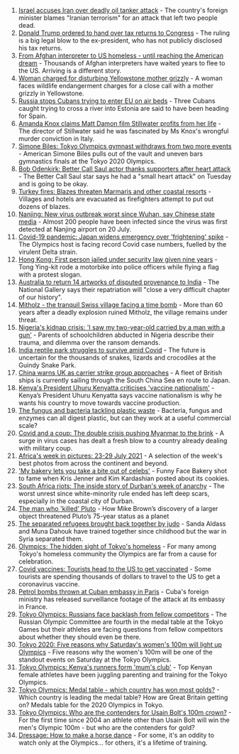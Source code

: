 1. [Israel accuses Iran over deadly oil tanker attack](https://www.bbc.co.uk/news/world-middle-east-57977702) - The country's foreign minister blames "Iranian terrorism" for an attack that left two people dead.
2. [Donald Trump ordered to hand over tax returns to Congress](https://www.bbc.co.uk/news/world-us-canada-58020969) - The ruling is a big legal blow to the ex-president, who has not publicly disclosed his tax returns.
3. [From Afghan interpreter to US homeless - until reaching the American dream](https://www.bbc.co.uk/news/world-us-canada-58020494) - Thousands of Afghan interpreters have waited years to flee to the US. Arriving is a different story.
4. [Woman charged for disturbing Yellowstone mother grizzly](https://www.bbc.co.uk/news/world-us-canada-58020967) - A woman faces wildlife endangerment charges for a close call with a mother grizzly in Yellowstone.
5. [Russia stops Cubans trying to enter EU on air beds](https://www.bbc.co.uk/news/world-europe-58033042) - Three Cubans caught trying to cross a river into Estonia are said to have been heading for Spain.
6. [Amanda Knox claims Matt Damon film Stillwater profits from her life](https://www.bbc.co.uk/news/entertainment-arts-58031645) - The director of Stillwater said he was fascinated by Ms Knox's wrongful murder conviction in Italy.
7. [Simone Biles: Tokyo Olympics gymnast withdraws from two more events](https://www.bbc.co.uk/sport/olympics/58037479) - American Simone Biles pulls out of the vault and uneven bars gymnastics finals at the Tokyo 2020 Olympics.
8. [Bob Odenkirk: Better Call Saul actor thanks supporters after heart attack](https://www.bbc.co.uk/news/entertainment-arts-58033044) - The Better Call Saul star says he had a "small heart attack" on Tuesday and is going to be okay.
9. [Turkey fires: Blazes threaten Marmaris and other coastal resorts](https://www.bbc.co.uk/news/world-58026832) - Villages and hotels are evacuated as firefighters attempt to put out dozens of blazes.
10. [Nanjing: New virus outbreak worst since Wuhan, say Chinese state media](https://www.bbc.co.uk/news/world-asia-china-58021911) - Almost 200 people have been infected since the virus was first detected at Nanjing airport on 20 July.
11. [Covid-19 pandemic: Japan widens emergency over 'frightening' spike](https://www.bbc.co.uk/news/world-asia-58024158) - The Olympics host is facing record Covid case numbers, fuelled by the virulent Delta strain.
12. [Hong Kong: First person jailed under security law given nine years](https://www.bbc.co.uk/news/world-asia-china-58022072) - Tong Ying-kit rode a motorbike into police officers while flying a flag with a protest slogan.
13. [Australia to return 14 artworks of disputed provenance to India](https://www.bbc.co.uk/news/entertainment-arts-58027898) - The National Gallery says their repatriation will "close a very difficult chapter of our history".
14. [Mitholz - the tranquil Swiss village facing a time bomb](https://www.bbc.co.uk/news/world-europe-57996485) - More than 60 years after a deadly explosion ruined Mitholz, the village remains under threat.
15. [Nigeria's kidnap crisis: 'I saw my two-year-old carried by a man with a gun'](https://www.bbc.co.uk/news/world-africa-57929074) - Parents of schoolchildren abducted in Nigeria describe their trauma, and dilemma over the ransom demands.
16. [India reptile park struggles to survive amid Covid](https://www.bbc.co.uk/news/world-asia-india-58025057) - The future is uncertain for the thousands of snakes, lizards and crocodiles at the Guindy Snake Park.
17. [China warns UK as carrier strike group approaches](https://www.bbc.co.uk/news/world-asia-58015367) - A fleet of British ships is currently sailing through the South China Sea en route to Japan.
18. [Kenya's President Uhuru Kenyatta criticises 'vaccine nationalism'](https://www.bbc.co.uk/news/world-africa-58030423) - Kenya’s President Uhuru Kenyatta says vaccine nationalism is why he wants his country to move towards vaccine production.
19. [The fungus and bacteria tackling plastic waste](https://www.bbc.co.uk/news/business-57733178) - Bacteria, fungus and enzymes can all digest plastic, but can they work at a useful commercial scale?
20. [Covid and a coup: The double crisis pushing Myanmar to the brink](https://www.bbc.co.uk/news/world-asia-57993930) - A surge in virus cases has dealt a fresh blow to a country already dealing with military coup.
21. [Africa's week in pictures: 23-29 July 2021](https://www.bbc.co.uk/news/world-africa-58012834) - A selection of the week's best photos from across the continent and beyond.
22. ['My bakery lets you take a bite out of celebs'](https://www.bbc.co.uk/news/business-57865991) - Funny Face Bakery shot to fame when Kris Jenner and Kim Kardashian posted about its cookies.
23. [South Africa riots: The inside story of Durban's week of anarchy](https://www.bbc.co.uk/news/world-africa-57996373) - The worst unrest since white-minority rule ended has left deep scars, especially in the coastal city of Durban.
24. [The man who 'killed' Pluto](https://www.bbc.co.uk/news/stories-57989204) - How Mike Brown’s discovery of a larger object threatened Pluto’s 75-year status as a planet
25. [The separated refugees brought back together by judo](https://www.bbc.co.uk/news/world-58020945) - Sanda Aldass and Muna Dahouk have trained together since childhood but the war in Syria separated them.
26. [Olympics: The hidden sight of Tokyo's homeless](https://www.bbc.co.uk/news/world-asia-58016848) - For many among Tokyo's homeless community the Olympics are far from a cause for celebration.
27. [Covid vaccines: Tourists head to the US to get vaccinated](https://www.bbc.co.uk/news/world-us-canada-58004253) - Some tourists are spending thousands of dollars to travel to the US to get a coronavirus vaccine.
28. [Petrol bombs thrown at Cuban embassy in Paris](https://www.bbc.co.uk/news/world-57995485) - Cuba's foreign ministry has released surveillance footage of the attack at its embassy in France.
29. [Tokyo Olympics: Russians face backlash from fellow competitors](https://www.bbc.co.uk/sport/olympics/58023171) - The Russian Olympic Committee are fourth in the medal table at the Tokyo Games but their athletes are facing questions from fellow competitors about whether they should even be there.
30. [Tokyo 2020: Five reasons why Saturday's women's 100m will light up Olympics](https://www.bbc.co.uk/sport/olympics/57830148) - Five reasons why the women's 100m will be one of the standout events on Saturday at the Tokyo Olympics.
31. [Tokyo Olympics: Kenya's runners form 'mum's club'](https://www.bbc.co.uk/sport/av/africa/58010722) - Top Kenyan female athletes have been juggling parenting and training for the Tokyo Olympics.
32. [Tokyo Olympics: Medal table - which country has won most golds?](https://www.bbc.co.uk/sport/olympics/57836709) - Which country is leading the medal table? How are Great Britain getting on? Medals table for the 2020 Olympics in Tokyo.
33. [Tokyo Olympics: Who are the contenders for Usain Bolt's 100m crown?](https://www.bbc.co.uk/sport/olympics/58023141) - For the first time since 2004 an athlete other than Usain Bolt will win the men's Olympic 100m - but who are the contenders for gold?
34. [Dressage: How to make a horse dance](https://www.bbc.co.uk/news/newsbeat-57999120) - For some, it's an oddity to watch only at the Olympics... for others, it's a lifetime of training.

